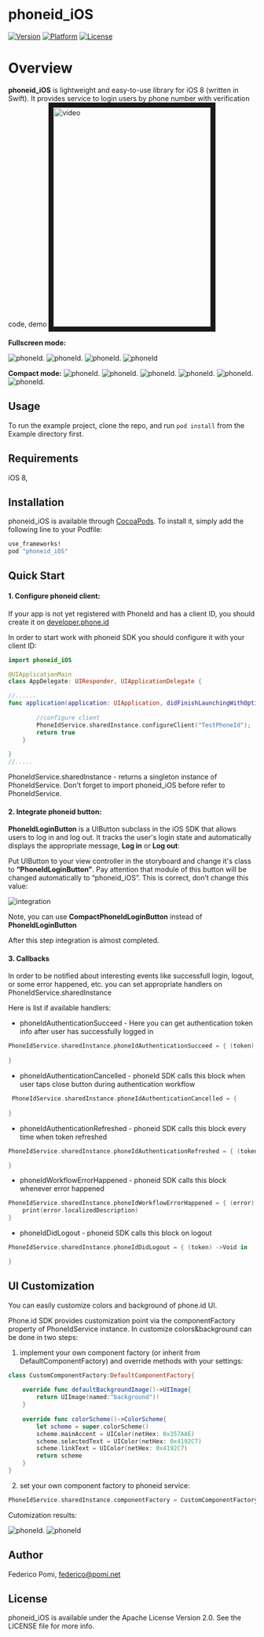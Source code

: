 # phoneid_iOS
[![Version](https://cocoapod-badges.herokuapp.com/v/phoneid_iOS/badge.png)](http://cocoapods.org/pods/phoneid_iOS)
[![Platform](https://cocoapod-badges.herokuapp.com/p/phoneid_iOS/badge.png)](http://cocoapods.org/pods/phoneid_iOS)
[![License](https://img.shields.io/cocoapods/l/phoneid_iOS.svg)](http://cocoapods.org/pods/phoneid_iOS)

# Overview

**phoneid_iOS** is lightweight and easy-to-use library for iOS 8 (written in Swift). It provides service to login users by phone number with verification code, demo <a href="http://www.youtube.com/watch?feature=player_embedded&v=-U1M-CVJlvE
" target="_blank"><img src="http://vid284.photobucket.com/albums/ll39/streamlet10/iphoneid_iOS_zpsflhnnzjn.mp4" 
alt="video" width="320" height="445" border="10" /></a>

**Fullscreen mode:**

![phoneId](http://i284.photobucket.com/albums/ll39/streamlet10/1_zpsfhg0caoi.png).
![phoneId](http://i284.photobucket.com/albums/ll39/streamlet10/2_zpsgvy29hzs.png).
![phoneId](http://i284.photobucket.com/albums/ll39/streamlet10/3_zpsbrwjecjj.png).
![phoneId](http://i284.photobucket.com/albums/ll39/streamlet10/4_zpsogzpnbkj.png)

**Compact mode:**
![phoneId](http://i284.photobucket.com/albums/ll39/streamlet10/1_zpsc28ojsg8.png).
![phoneId](http://i284.photobucket.com/albums/ll39/streamlet10/2_zpsnapr9ry8.png).
![phoneId](http://i284.photobucket.com/albums/ll39/streamlet10/3_zpsqaissydp.png).
![phoneId](http://i284.photobucket.com/albums/ll39/streamlet10/4_zpsbxmrdjkf.png).
![phoneId](http://i284.photobucket.com/albums/ll39/streamlet10/5_zpsnfqnwncb.png).
![phoneId](http://i284.photobucket.com/albums/ll39/streamlet10/6_zpsf2w6rvpz.png).



## Usage

To run the example project, clone the repo, and run `pod install` from the Example directory first.

## Requirements

iOS 8,

## Installation

phoneid_iOS is available through [CocoaPods](http://cocoapods.org). To install
it, simply add the following line to your Podfile:

```ruby
use_frameworks!
pod "phoneid_iOS"
```

## Quick Start

#### 1. Configure phoneid client:
If your app is not yet registered with PhoneId and has a client ID, you should create it on [developer.phone.id](http://developer.phone.id/)

In order to start work with phoneid SDK you should configure it with your client ID:

```swift
import phoneid_iOS

@UIApplicationMain
class AppDelegate: UIResponder, UIApplicationDelegate {

//......
func application(application: UIApplication, didFinishLaunchingWithOptions launchOptions: [NSObject: AnyObject]?) -> Bool {
       
        //configure client
        PhoneIdService.sharedInstance.configureClient("TestPhoneId");
        return true
    }
    
}
//.....

```

PhoneIdService.sharedInstance - returns a singleton instance of PhoneIdService.
Don't forget to import phoneid_iOS before refer to PhoneIdService.

#### 2. Integrate phoneid button:
**PhoneIdLoginButton** is a UIButton subclass in the iOS SDK that allows users to log in and log out. It tracks the user's login state and automatically displays the appropriate message, **Log in** or **Log out**: 

Put UIButton to your view controller in the storyboard and change it's class to **“PhoneIdLoginButton”**. Pay attention that module of this button will be changed automatically to “phoneid_iOS”. This is correct, don’t change this value:

![integration](http://i284.photobucket.com/albums/ll39/streamlet10/phoneid_iOS_pic1_zpshn09fx42.jpg)

Note, you can use **CompactPhoneIdLoginButton** instead of **PhoneIdLoginButton**

After this step integration is almost completed. 

#### 3. Callbacks

In order to be notified about interesting events like successfull login, logout, or some error happened, etc. you can set appropriate handlers on PhoneIdService.sharedInstance

Here is list if available handlers:

* phoneIdAuthenticationSucceed - Here you can get authentication token info after user has successfully logged in
```swift
PhoneIdService.sharedInstance.phoneIdAuthenticationSucceed = { (token) ->Void in
 
}
```        
* phoneIdAuthenticationCancelled - phoneId SDK calls this block when user taps close button during authentication workflow
```swift
 PhoneIdService.sharedInstance.phoneIdAuthenticationCancelled = {
 
}
```  
* phoneIdAuthenticationRefreshed - phoneid SDK calls this block every time when token refreshed
```swift
PhoneIdService.sharedInstance.phoneIdAuthenticationRefreshed = { (token) ->Void in

}
``` 

* phoneIdWorkflowErrorHappened - phoneid SDK calls this block whenever error happened
```swift
PhoneIdService.sharedInstance.phoneIdWorkflowErrorHappened = { (error) ->Void in
    print(error.localizedDescription)
} 
``` 

* phoneIdDidLogout - phoneid SDK calls this block on logout
```swift
PhoneIdService.sharedInstance.phoneIdDidLogout = { (token) ->Void in

}
``` 

## UI Customization
You can easily customize colors and background of phone.id UI.

Phone.id SDK provides customization point via the componentFactory property of PhoneIdService instance.
In customize colors&background can be done in two steps:

1) implement your own component factory (or inherit from DefaultComponentFactory) and override methods with your settings:
```swift
class CustomComponentFactory:DefaultComponentFactory{
    
    override func defaultBackgroundImage()->UIImage{
        return UIImage(named:"background")!
    }
    
    override func colorScheme()->ColorScheme{
        let scheme = super.colorScheme()
        scheme.mainAccent = UIColor(netHex: 0x357AAE)
        scheme.selectedText = UIColor(netHex: 0x4192C7)
        scheme.linkText = UIColor(netHex: 0x4192C7)
        return scheme
    }
}
``` 

2) set your own component factory to phoneid service:
```swift
PhoneIdService.sharedInstance.componentFactory = CustomComponentFactory()
``` 

Cutomization results:

![phoneId](http://i284.photobucket.com/albums/ll39/streamlet10/Simulator%20Screen%20Shot%20Jul%2021%202015%203.31.50%20PM_zpslriy7l9s.png).
![phoneId](http://i284.photobucket.com/albums/ll39/streamlet10/Simulator%20Screen%20Shot%20Jul%2021%202015%203.31.59%20PM_zpsmtu7ng62.png)

## Author

Federico Pomi, federico@pomi.net

## License

phoneid_iOS is available under the Apache License Version 2.0. See the LICENSE file for more info.
